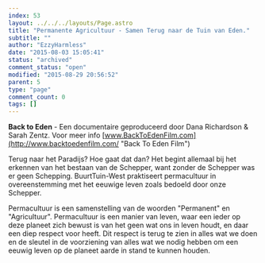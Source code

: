 ```yaml
---
index: 53
layout: ../../../layouts/Page.astro
title: "Permanente Agricultuur - Samen Terug naar de Tuin van Eden."
subtitle: ""
author: "EzzyHarmless"
date: "2015-08-03 15:05:41"
status: "archived"
comment_status: "open"
modified: "2015-08-29 20:56:52"
parent: 5
type: "page"
comment_count: 0
tags: []
---
```


**Back to Eden** - Een documentaire geproduceerd door Dana Richardson & Sarah Zentz. Voor meer info [www.BackToEdenFilm.com](http://www.backtoedenfilm.com/ "Back To Eden Film")

Terug naar het Paradijs? Hoe gaat dat dan? Het begint allemaal bij het erkennen van het bestaan van de Schepper, want zonder de Schepper was er geen Schepping. BuurtTuin-West praktiseert permacultuur in overeenstemming met het eeuwige leven zoals bedoeld door onze Schepper.

Permacultuur is een samenstelling van de woorden "Permanent" en "Agricultuur". Permacultuur is een manier van leven, waar een ieder op deze planeet zich bewust is van het geen wat ons in leven houdt, en daar een diep respect voor heeft. Dit respect is terug te zien in alles wat we doen en de sleutel in de voorziening van alles wat we nodig hebben om een eeuwig leven op de planeet aarde in stand te kunnen houden.